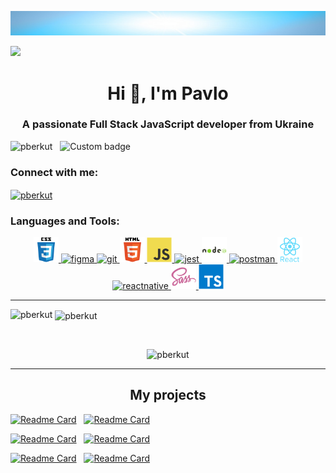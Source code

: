 <p align="center">
  <img src="./image/banner.jpg"/>
</p>

<!-- ### 💻 -->


<a href="https://hits.seeyoufarm.com"><img src="https://hits.seeyoufarm.com/api/count/incr/badge.svg?url=https%3A%2F%2Fgithub.com%2Fpberkut%2Fhit-counter&count_bg=%232478B0&title_bg=%235D5D5D&icon=&icon_color=%23E7E7E7&title=Profile+views&edge_flat=false"/></a>


<!-- ![](https://komarev.com/ghpvc/?username=pberkut) -->

<!--
**pberkut/pberkut** is a ✨ _special_ ✨ repository because its `README.md` (this file) appears on your GitHub profile.

Here are some ideas to get you started:

- 🔭 I’m currently working on ...
- 🌱 I’m currently learning ...
- 👯 I’m looking to collaborate on ...
- 🤔 I’m looking for help with ...
- 💬 Ask me about ...
- 📫 How to reach me: ...
- 😄 Pronouns: ...
- ⚡ Fun fact: ...
-->

<!-- https://rahuldkjain.github.io/gh-profile-readme-generator/ -->

<h1 align="center">Hi 👋, I'm Pavlo</h1>
<h3 align="center">A passionate Full Stack JavaScript developer from Ukraine</h3>

<p align="left"> <img src="https://komarev.com/ghpvc/?username=pberkut&label=Profile%20views&color=0e75b6&style=flat" alt="pberkut" /> 
&nbsp; 
<img href="https://codetime.dev" alt="Custom badge" src="https://img.shields.io/endpoint?style=social&url=https%3A%2F%2Fapi.codetime.dev%2Fshield%3Fid%3D5459%26project%3D%26in%3D0">
</p>

<h3 align="left">Connect with me:</h3>
<p align="left">
<a href="https://dev.to/pberkut" target="blank"><img align="center" src="https://raw.githubusercontent.com/rahuldkjain/github-profile-readme-generator/master/src/images/icons/Social/devto.svg" alt="pberkut" height="30" width="40" /></a>
</p>

<h3 align="left">Languages and Tools:</h3>
<p align="center">
 <a href="https://www.w3schools.com/css/" target="_blank" rel="noreferrer"> <img src="https://raw.githubusercontent.com/devicons/devicon/master/icons/css3/css3-original-wordmark.svg" alt="css3" width="40" height="40"/> </a>
 <a href="https://www.figma.com/" target="_blank" rel="noreferrer"> <img src="https://www.vectorlogo.zone/logos/figma/figma-icon.svg" alt="figma" width="40" height="40"/> </a> <a href="https://git-scm.com/" target="_blank" rel="noreferrer"> <img src="https://www.vectorlogo.zone/logos/git-scm/git-scm-icon.svg" alt="git" width="40" height="40"/> </a>
 <a href="https://www.w3.org/html/" target="_blank" rel="noreferrer"> <img src="https://raw.githubusercontent.com/devicons/devicon/master/icons/html5/html5-original-wordmark.svg" alt="html5" width="40" height="40"/> </a>
 <a href="https://developer.mozilla.org/en-US/docs/Web/JavaScript" target="_blank" rel="noreferrer"> <img src="https://raw.githubusercontent.com/devicons/devicon/master/icons/javascript/javascript-original.svg" alt="javascript" width="40" height="40"/> </a>
 <a href="https://jestjs.io" target="_blank" rel="noreferrer"> <img src="https://www.vectorlogo.zone/logos/jestjsio/jestjsio-icon.svg" alt="jest" width="40" height="40"/> </a>
 <a href="https://nodejs.org" target="_blank" rel="noreferrer"> <img src="https://raw.githubusercontent.com/devicons/devicon/master/icons/nodejs/nodejs-original-wordmark.svg" alt="nodejs" width="40" height="40"/> </a>
 <a href="https://postman.com" target="_blank" rel="noreferrer"> <img src="https://www.vectorlogo.zone/logos/getpostman/getpostman-icon.svg" alt="postman" width="40" height="40"/> </a>
 <a href="https://reactjs.org/" target="_blank" rel="noreferrer"> <img src="https://raw.githubusercontent.com/devicons/devicon/master/icons/react/react-original-wordmark.svg" alt="react" width="40" height="40"/> </a>
 <a href="https://reactnative.dev/" target="_blank" rel="noreferrer"> <img src="https://reactnative.dev/img/header_logo.svg" alt="reactnative" width="40" height="40"/> </a>
 <a href="https://sass-lang.com" target="_blank" rel="noreferrer"> <img src="https://raw.githubusercontent.com/devicons/devicon/master/icons/sass/sass-original.svg" alt="sass" width="40" height="40"/> </a>
 <a href="https://www.typescriptlang.org/" target="_blank" rel="noreferrer"> <img src="https://raw.githubusercontent.com/devicons/devicon/master/icons/typescript/typescript-original.svg" alt="typescript" width="40" height="40"/> </a>
</p>

---

<p><img align="left" src="https://github-readme-stats.vercel.app/api?username=pberkut&show_icons=true&locale=en" alt="pberkut" /></p>

<p>&nbsp;<img align="center" src="https://github-readme-stats.vercel.app/api/top-langs?username=pberkut&show_icons=true&locale=en&layout=compact" alt="pberkut" /></p>

&shy;

<p align="center"><img src="https://github-readme-streak-stats.herokuapp.com/?user=pberkut&" alt="pberkut" /></p>

<!-- [![Anurag’s github stats](https://github-readme-stats.vercel.app/api?username=pberkut&show_icons=true)](https://github.com/pberkut) -->

<!--  [![Top Langs](https://github-readme-stats.vercel.app/api/top-langs/?username=pberkut&layout=compact)](https://github.com/pberkut) -->

---

<h2 align="center">My projects</h2>

<p align="center">

[![Readme Card](https://github-readme-stats.vercel.app/api/pin/?username=pberkut&repo=goit-markup-hw-08)](https://github.com/pberkut/goit-markup-hw-08)
&nbsp;
[![Readme Card](https://github-readme-stats.vercel.app/api/pin/?username=pberkut&repo=goit-js-hw-09)](https://github.com/pberkut/goit-js-hw-09)

[![Readme Card](https://github-readme-stats.vercel.app/api/pin/?username=pberkut&repo=goit-js-hw-10)](https://github.com/pberkut/goit-js-hw-11)
&nbsp;
[![Readme Card](https://github-readme-stats.vercel.app/api/pin/?username=pberkut&repo=goit-js-hw-11)](https://github.com/pberkut/goit-js-hw-11)

[![Readme Card](https://github-readme-stats.vercel.app/api/pin/?username=pberkut&repo=icecream-team-project)](https://github.com/pberkut/icecream-team-project)
&nbsp;
[![Readme Card](https://github-readme-stats.vercel.app/api/pin/?username=pberkut&repo=Filmoteka-team-project)](https://github.com/pberkut/Filmoteka-team-project)

</p>
